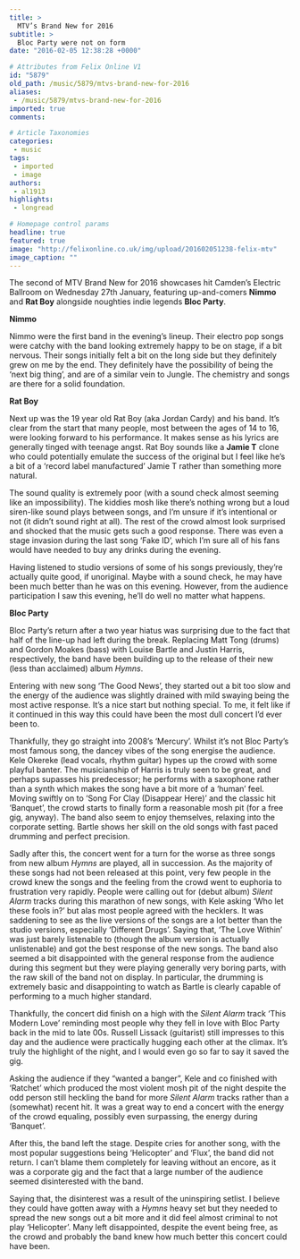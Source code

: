 ```yaml
---
title: >
  MTV’s Brand New for 2016
subtitle: >
  Bloc Party were not on form
date: "2016-02-05 12:38:28 +0000"

# Attributes from Felix Online V1
id: "5879"
old_path: /music/5879/mtvs-brand-new-for-2016
aliases:
 - /music/5879/mtvs-brand-new-for-2016
imported: true
comments:

# Article Taxonomies
categories:
 - music
tags:
 - imported
 - image
authors:
 - al1913
highlights:
 - longread

# Homepage control params
headline: true
featured: true
image: "http://felixonline.co.uk/img/upload/201602051238-felix-mtv"
image_caption: ""
---
```


The second of MTV Brand New for 2016 showcases hit Camden’s Electric Ballroom on Wednesday 27th January, featuring up-and-comers **Nimmo** and **Rat Boy** alongside noughties indie legends **Bloc Party**.

**Nimmo**

Nimmo were the first band in the evening’s lineup. Their electro pop songs were catchy with the band looking extremely happy to be on stage, if a bit nervous. Their songs initially felt a bit on the long side but they definitely grew on me by the end. They definitely have the possibility of being the ‘next big thing’, and are of a similar vein to Jungle. The chemistry and songs are there for a solid foundation.

**Rat Boy**

Next up was the 19 year old Rat Boy (aka Jordan Cardy) and his band. It’s clear from the start that many people, most between the ages of 14 to 16, were looking forward to his performance. It makes sense as his lyrics are generally tinged with teenage angst. Rat Boy sounds like a **Jamie T** clone who could potentially emulate the success of the original but I feel like he’s a bit of a ‘record label manufactured’ Jamie T rather than something more natural.

The sound quality is extremely poor (with a sound check almost seeming like an impossibility). The kiddies mosh like there’s nothing wrong but a loud siren-like sound plays between songs, and I’m unsure if it’s intentional or not (it didn’t sound right at all). The rest of the crowd almost look surprised and shocked that the music gets such a good response. There was even a stage invasion during the last song ‘Fake ID’, which I’m sure all of his fans would have needed to buy any drinks during the evening.

Having listened to studio versions of some of his songs previously, they’re actually quite good, if unoriginal. Maybe with a sound check, he may have been much better than he was on this evening. However, from the audience participation I saw this evening, he’ll do well no matter what happens.

**Bloc Party**

Bloc Party’s return after a two year hiatus was surprising due to the fact that half of the line-up had left during the break. Replacing Matt Tong (drums) and Gordon Moakes (bass) with Louise Bartle and Justin Harris, respectively, the band have been building up to the release of their new (less than acclaimed) album _Hymns_.

Entering with new song ‘The Good News’, they started out a bit too slow and the energy of the audience was slightly drained with mild swaying being the most active response. It’s a nice start but nothing special. To me, it felt like if it continued in this way this could have been the most dull concert I’d ever been to.

Thankfully, they go straight into 2008’s ‘Mercury’. Whilst it’s not Bloc Party’s most famous song, the dancey vibes of the song energise the audience. Kele Okereke (lead vocals, rhythm guitar) hypes up the crowd with some playful banter. The musicianship of Harris is truly seen to be great, and perhaps supasses his predecessor; he performs with a saxophone rather than a synth which makes the song have a bit more of a ‘human’ feel. Moving swiftly on to ‘Song For Clay (Disappear Here)’ and the classic hit ‘Banquet’, the crowd starts to finally form a reasonable mosh pit (for a free gig, anyway). The band also seem to enjoy themselves, relaxing into the corporate setting. Bartle shows her skill on the old songs with fast paced drumming and perfect precision.

Sadly after this, the concert went for a turn for the worse as three songs from new album _Hymns_ are played, all in succession. As the majority of these songs had not been released at this point, very few people in the crowd knew the songs and the feeling from the crowd went to euphoria to frustration very rapidly. People were calling out for (debut album) _Silent Alarm_ tracks during this marathon of new songs, with Kele asking ‘Who let these fools in?’ but alas most people agreed with the hecklers. It was saddening to see as the live versions of the songs are a lot better than the studio versions, especially ‘Different Drugs’. Saying that, ‘The Love Within’ was just barely listenable to (though the album version is actually unlistenable) and got the best response of the new songs. The band also seemed a bit disappointed with the general response from the audience during this segment but they were playing generally very boring parts, with the raw skill of the band not on display. In particular, the drumming is extremely basic and disappointing to watch as Bartle is clearly capable of performing to a much higher standard.

Thankfully, the concert did finish on a high with the _Silent Alarm_ track ‘This Modern Love’ reminding most people why they fell in love with Bloc Party back in the mid to late 00s. Russell Lissack (guitarist) still impresses to this day and the audience were practically hugging each other at the climax. It’s truly the highlight of the night, and I would even go so far to say it saved the gig.

Asking the audience if they “wanted a banger”, Kele and co finished with ‘Ratchet’ which produced the most violent mosh pit of the night despite the odd person still heckling the band for more _Silent Alarm_ tracks rather than a (somewhat) recent hit. It was a great way to end a concert with the energy of the crowd equaling, possibly even surpassing, the energy during ‘Banquet’.

After this, the band left the stage. Despite cries for another song, with the most popular suggestions being ‘Helicopter’ and ‘Flux’, the band did not return. I can’t blame them completely for leaving without an encore, as it was a corporate gig and the fact that a large number of the audience seemed disinterested with the band.

Saying that, the disinterest was a result of the uninspiring setlist. I believe they could have gotten away with a _Hymns_ heavy set but they needed to spread the new songs out a bit more and it did feel almost criminal to not play ‘Helicopter’. Many left disappointed, despite the event being free, as the crowd and probably the band knew how much better this concert could have been.
